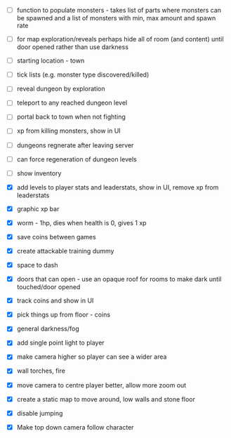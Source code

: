 - [ ] function to populate monsters - takes list of parts where monsters can be spawned and a list of monsters with min, max amount and spawn rate 
- [ ] for map exploration/reveals perhaps hide all of room (and content) until door opened rather than use darkness
- [ ] starting location - town
- [ ] tick lists (e.g. monster type discovered/killed)
- [ ] reveal dungeon by exploration
- [ ] teleport to any reached dungeon level
- [ ] portal back to town when not fighting
- [ ] xp from killing monsters, show in UI
- [ ] dungeons regnerate after leaving server
- [ ] can force regeneration of dungeon levels
- [ ] show inventory

- [x] add levels to player stats and leaderstats, show in UI, remove xp from leaderstats
- [x] graphic xp bar
- [x] worm - 1hp, dies when health is 0, gives 1 xp
- [x] save coins between games
- [x] create attackable training dummy
- [x] space to dash
- [x] doors that can open - use an opaque roof for rooms to make dark until touched/door opened
- [x] track coins and show in UI
- [x] pick things up from floor - coins
- [x] general darkness/fog
- [x] add single point light to player
- [x] make camera higher so player can see a wider area
- [x] wall torches, fire
- [x] move camera to centre player better, allow more zoom out
- [x] create a static map to move around, low walls and stone floor
- [x] disable jumping
- [x] Make top down camera follow character
